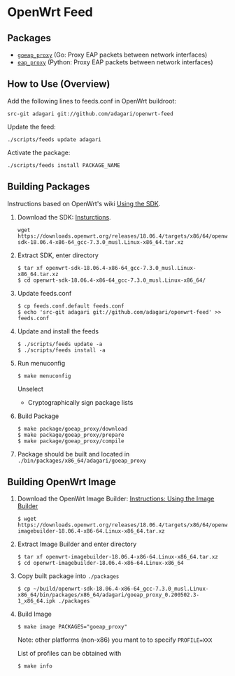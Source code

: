 # OpenWrt Feed
## Packages

* [`goeap_proxy`](https://github.com/pyther/goeap_proxy) (Go: Proxy EAP packets between network interfaces)
* [`eap_proxy`](https://github.com/jaysoffian/eap_proxy) (Python: Proxy EAP packets between network interfaces)

## How to Use (Overview)

Add the following lines to feeds.conf in OpenWrt buildroot:
```
src-git adagari git://github.com/adagari/openwrt-feed
```

Update the feed:
```
./scripts/feeds update adagari
```

Activate the package:
```
./scripts/feeds install PACKAGE_NAME
```

## Building Packages
Instructions based on OpenWrt's wiki [Using the SDK](https://openwrt.org/docs/guide-developer/using_the_sdk).

1. Download the SDK: [Insturctions](https://openwrt.org/docs/guide-developer/using_the_sdk#obtain_the_sdk). 
    ```
   wget https://downloads.openwrt.org/releases/18.06.4/targets/x86/64/openwrt-sdk-18.06.4-x86-64_gcc-7.3.0_musl.Linux-x86_64.tar.xz
   ```

2. Extract SDK, enter directory
    ```
    $ tar xf openwrt-sdk-18.06.4-x86-64_gcc-7.3.0_musl.Linux-x86_64.tar.xz
    $ cd openwrt-sdk-18.06.4-x86-64_gcc-7.3.0_musl.Linux-x86_64/
    ```

3. Update feeds.conf
    ```
    $ cp feeds.conf.default feeds.conf
    $ echo 'src-git adagari git://github.com/adagari/openwrt-feed' >> feeds.conf
    ```

4. Update and install the feeds
    ```
    $ ./scripts/feeds update -a
    $ ./scripts/feeds install -a
    ```

5. Run menuconfig
    ```
    $ make menuconfig
    ```
     Unselect
     - Cryptographically sign package lists

6. Build Package
    ```
    $ make package/goeap_proxy/download
    $ make package/goeap_proxy/prepare
    $ make package/goeap_proxy/compile
    ```

7. Package should be built and located in `./bin/packages/x86_64/adagari/goeap_proxy`

## Building OpenWrt Image

1. Download the OpenWrt Image Builder: [Instructions: Using the Image Builder](https://openwrt.org/docs/guide-user/additional-software/imagebuilder)
    ```
    $ wget https://downloads.openwrt.org/releases/18.06.4/targets/x86/64/openwrt-imagebuilder-18.06.4-x86-64.Linux-x86_64.tar.xz
    ```

2. Extract Image Builder and enter directory
    ```
    $ tar xf openwrt-imagebuilder-18.06.4-x86-64.Linux-x86_64.tar.xz
    $ cd openwrt-imagebuilder-18.06.4-x86-64.Linux-x86_64
    ```

3. Copy built package into `./packages`
    ```
    $ cp ~/build/openwrt-sdk-18.06.4-x86-64_gcc-7.3.0_musl.Linux-x86_64/bin/packages/x86_64/adagari/goeap_proxy_0.200502.3-1_x86_64.ipk ./packages
    ```

4. Build Image
    ```
    $ make image PACKAGES="goeap_proxy"
    ```

    Note: other platforms (non-x86) you mant to to specify `PROFILE=XXX`

    List of profiles can be obtained with
    ```
    $ make info
    ```
